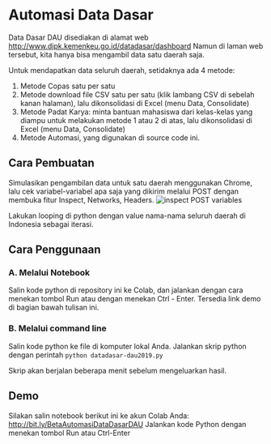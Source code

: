 # Automasi Data Dasar

Data Dasar DAU disediakan di alamat web http://www.djpk.kemenkeu.go.id/datadasar/dashboard Namun di laman web tersebut, kita hanya bisa mengambil data satu daerah saja. 

Untuk mendapatkan data seluruh daerah, setidaknya ada 4 metode:
1. Metode Copas satu per satu
2. Metode download file CSV satu per satu (klik lambang CSV di sebelah kanan halaman), lalu dikonsolidasi di Excel (menu Data, Consolidate)
3. Metode Padat Karya: minta bantuan mahasiswa dari kelas-kelas yang diampu untuk melakukan metode 1 atau 2 di atas, lalu dikonsolidasi di Excel (menu Data, Consolidate)
4. Metode Automasi, yang digunakan di source code ini.

## Cara Pembuatan
Simulasikan pengambilan data untuk satu daerah menggunakan Chrome, lalu cek variabel-variabel apa saja yang dikirim melalui POST dengan membuka fitur Inspect, Networks, Headers.
![inspect POST variables](automasi-datadasar/blob/master/img/Screen%20Shot%202019-12-26%20at%2010.09.34.png)

Lakukan looping di python dengan value nama-nama seluruh daerah di Indonesia sebagai iterasi.

## Cara Penggunaan
### A. Melalui Notebook
Salin kode python di repository ini ke Colab, dan jalankan dengan cara menekan tombol Run atau dengan menekan Ctrl - Enter. Tersedia link demo di bagian bawah tulisan ini.

### B. Melalui command line
Salin kode python ke file di komputer lokal Anda. Jalankan skrip python dengan perintah `python datadasar-dau2019.py`

Skrip akan berjalan beberapa menit sebelum mengeluarkan hasil.

## Demo
Silakan salin notebook berikut ini ke akun Colab Anda: http://bit.ly/BetaAutomasiDataDasarDAU 
Jalankan kode Python dengan menekan tombol Run atau Ctrl-Enter

